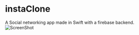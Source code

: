 # instaClone
A Social networking app made in Swift with a firebase backend.
![ScreenShot](https://firebasestorage.googleapis.com/v0/b/coredev-instaclone-d74f6.appspot.com/o/Screen%20Shot%202016-12-29%20at%2009.46.46.png?alt=media&token=1dd3745a-1a24-47b4-b50b-6d49e91cbda0)

